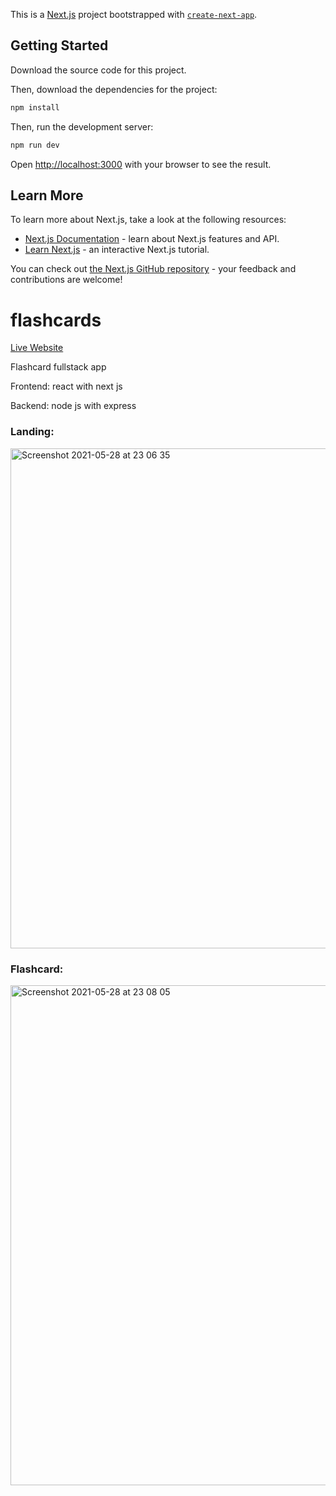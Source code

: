 This is a [Next.js](https://nextjs.org/) project bootstrapped with [`create-next-app`](https://github.com/vercel/next.js/tree/canary/packages/create-next-app).

## Getting Started

Download the source code for this project.

Then, download the dependencies for the project:
```bash
npm install
```

Then, run the development server:

```bash
npm run dev
```

Open [http://localhost:3000](http://localhost:3000) with your browser to see the result.

## Learn More

To learn more about Next.js, take a look at the following resources:

- [Next.js Documentation](https://nextjs.org/docs) - learn about Next.js features and API.
- [Learn Next.js](https://nextjs.org/learn) - an interactive Next.js tutorial.

You can check out [the Next.js GitHub repository](https://github.com/vercel/next.js/) - your feedback and contributions are welcome!

# flashcards

[Live Website](https://mflashcards.netlify.app)

Flashcard fullstack app

Frontend: react with next js

Backend: node js with express

### Landing:
<img width="800" alt="Screenshot 2021-05-28 at 23 06 35" src="https://user-images.githubusercontent.com/74429608/120046135-6e23a300-c009-11eb-9bfb-535229f6c035.png">

### Flashcard:
<img width="800" alt="Screenshot 2021-05-28 at 23 08 05" src="https://user-images.githubusercontent.com/74429608/120046191-914e5280-c009-11eb-8017-3f55e457a000.png">



